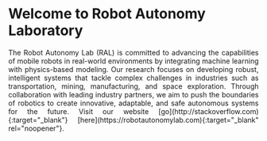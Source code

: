 # Welcome to Robot Autonomy Laboratory

<div align="justify">
The Robot Autonomy Lab (RAL) is committed to advancing the capabilities of mobile robots in real-world environments by integrating machine learning with physics-based modeling. Our research focuses on developing robust, intelligent systems that tackle complex challenges in industries such as transportation, mining, manufacturing, and space exploration. Through collaboration with leading industry partners, we aim to push the boundaries of robotics to create innovative, adaptable, and safe autonomous systems for the future. Visit our website [go](http://stackoverflow.com){:target="_blank"} [here](https://robotautonomylab.com){:target="_blank" rel="noopener"}.
</div>


